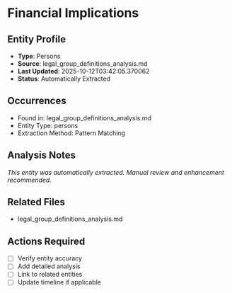 # Financial Implications

## Entity Profile
- **Type**: Persons
- **Source**: legal_group_definitions_analysis.md
- **Last Updated**: 2025-10-12T03:42:05.370062
- **Status**: Automatically Extracted

## Occurrences
- Found in: legal_group_definitions_analysis.md
- Entity Type: persons
- Extraction Method: Pattern Matching

## Analysis Notes
*This entity was automatically extracted. Manual review and enhancement recommended.*

## Related Files
- legal_group_definitions_analysis.md

## Actions Required
- [ ] Verify entity accuracy
- [ ] Add detailed analysis
- [ ] Link to related entities
- [ ] Update timeline if applicable
